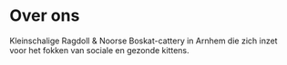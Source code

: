 # Over ons

Kleinschalige Ragdoll & Noorse Boskat-cattery in Arnhem die zich inzet voor het fokken van sociale en gezonde kittens.
